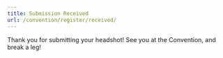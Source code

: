 ```yaml
---
title: Submission Received
url: /convention/register/received/
---
```


Thank you for submitting your headshot! See you at the Convention, and break a leg!
